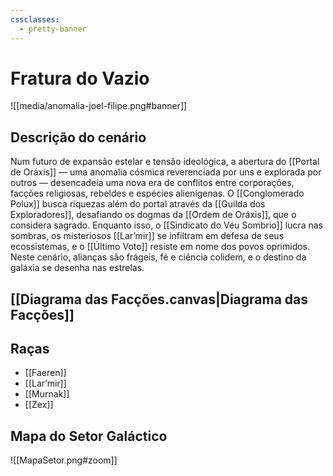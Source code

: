 ```yaml
---
cssclasses:
  - pretty-banner
---
```

# Fratura do Vazio
![[media/anomalia-joel-filipe.png#banner]]
## Descrição do cenário
Num futuro de expansão estelar e tensão ideológica, a abertura do [[Portal de Oráxis]] — uma anomalia cósmica reverenciada por uns e explorada por outros — desencadeia uma nova era de conflitos entre corporações, facções religiosas, rebeldes e espécies alienígenas. O [[Conglomerado Polux]] busca riquezas além do portal através da [[Guilda dos Exploradores]], desafiando os dogmas da [[Ordem de Oráxis]], que o considera sagrado. Enquanto isso, o [[Sindicato do Véu Sombrio]] lucra nas sombras, os misteriosos [[Lar’mir]] se infiltram em defesa de seus ecossistemas, e o [[Último Voto]] resiste em nome dos povos oprimidos. Neste cenário, alianças são frágeis, fé e ciência colidem, e o destino da galáxia se desenha nas estrelas.


## [[Diagrama das Facções.canvas|Diagrama das Facções]]
## Raças
 - [[Faeren]]
 - [[Lar’mir]]
 - [[Murnak]]
 - [[Zex]]

## Mapa do Setor Galáctico
![[MapaSetor.png#zoom]]



